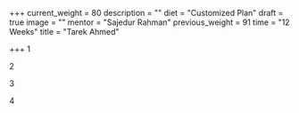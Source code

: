 +++
current_weight = 80
description = ""
diet = "Customized Plan"
draft = true
image = ""
mentor = "Sajedur Rahman"
previous_weight = 91
time = "12 Weeks"
title = "Tarek Ahmed"

+++
1

2

3

4